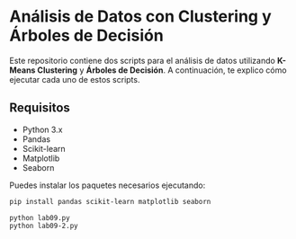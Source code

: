 # Análisis de Datos con Clustering y Árboles de Decisión

Este repositorio contiene dos scripts para el análisis de datos utilizando **K-Means Clustering** y **Árboles de Decisión**. A continuación, te explico cómo ejecutar cada uno de estos scripts.

## Requisitos

- Python 3.x
- Pandas
- Scikit-learn
- Matplotlib
- Seaborn

Puedes instalar los paquetes necesarios ejecutando:

```bash
pip install pandas scikit-learn matplotlib seaborn
```
```Ejecutar Python
python lab09.py
python lab09-2.py

